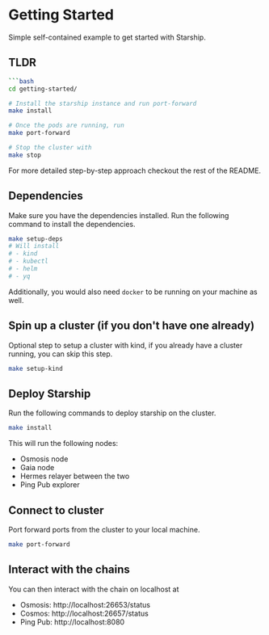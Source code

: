 # Getting Started

Simple self-contained example to get started with Starship.

## TLDR
```bash
```bash
cd getting-started/

# Install the starship instance and run port-forward
make install

# Once the pods are running, run
make port-forward

# Stop the cluster with
make stop
```

For more detailed step-by-step approach checkout the rest of the README.

## Dependencies
Make sure you have the dependencies installed. Run the following command to install the dependencies.
```bash
make setup-deps
# Will install
# - kind
# - kubectl
# - helm
# - yq
```

Additionally, you would also need `docker` to be running on your machine as well.

## Spin up a cluster (if you don't have one already)
Optional step to setup a cluster with kind, if you already have a cluster running, you can skip this step.
```bash
make setup-kind
```

## Deploy Starship
Run the following commands to deploy starship on the cluster.
```bash
make install
```

This will run the following nodes:
* Osmosis node
* Gaia node
* Hermes relayer between the two
* Ping Pub explorer

## Connect to cluster
Port forward ports from the cluster to your local machine.
```bash
make port-forward
```

## Interact with the chains
You can then interact with the chain on localhost at
* Osmosis: http://localhost:26653/status
* Cosmos: http://localhost:26657/status
* Ping Pub: http://localhost:8080
